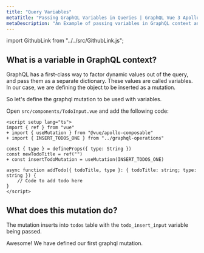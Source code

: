 ```yaml
---
title: "Query Variables"
metaTitle: "Passing GraphQL Variables in Queries | GraphQL Vue 3 Apollo Tutorial"
metaDescription: "An Example of passing variables in GraphQL context and usage of Vue Apollo GraphQL Mutation variables."
---
```


import GithubLink from "../../src/GithubLink.js";

What is a variable in GraphQL context?
-------------------------------------
GraphQL has a first-class way to factor dynamic values out of the query, and pass them as a separate dictionary. These values are called variables. In our case, we are defining the object to be inserted as a mutation.

So let's define the graphql mutation to be used with variables.

Open `src/components/TodoInput.vue` and add the following code:

<GithubLink link="https://github.com/hasura/learn-graphql/blob/master/tutorials/frontend/vue-apollo/app-final/src/components/TodoInput.vue" text="src/components/TodoInput.vue" />

```vue
<script setup lang="ts">
import { ref } from "vue"
+ import { useMutation } from "@vue/apollo-composable"
+ import { INSERT_TODOS_ONE } from "../graphql-operations"

const { type } = defineProps({ type: String })
const newTodoTitle = ref("")
+ const insertTodoMutation = useMutation(INSERT_TODOS_ONE)

async function addTodo({ todoTitle, type }: { todoTitle: string; type: string }) {
    // Code to add todo here
}
</script>
```

What does this mutation do?
---------------------------
The mutation inserts into `todos` table with the `todo_insert_input` variable being passed.

Awesome! We have defined our first graphql mutation.

